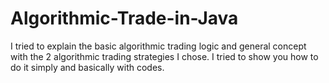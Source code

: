 # Algorithmic-Trade-in-Java
I tried to explain the basic algorithmic trading logic and general concept with the 2 algorithmic trading strategies I chose. I tried to show you how to do it simply and basically with codes.
